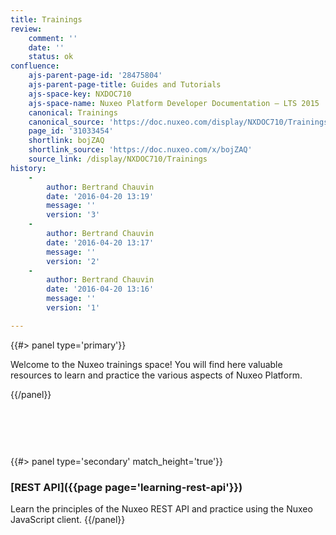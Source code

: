 ```yaml
---
title: Trainings
review:
    comment: ''
    date: ''
    status: ok
confluence:
    ajs-parent-page-id: '28475804'
    ajs-parent-page-title: Guides and Tutorials
    ajs-space-key: NXDOC710
    ajs-space-name: Nuxeo Platform Developer Documentation — LTS 2015
    canonical: Trainings
    canonical_source: 'https://doc.nuxeo.com/display/NXDOC710/Trainings'
    page_id: '31033454'
    shortlink: bojZAQ
    shortlink_source: 'https://doc.nuxeo.com/x/bojZAQ'
    source_link: /display/NXDOC710/Trainings
history:
    - 
        author: Bertrand Chauvin
        date: '2016-04-20 13:19'
        message: ''
        version: '3'
    - 
        author: Bertrand Chauvin
        date: '2016-04-20 13:17'
        message: ''
        version: '2'
    - 
        author: Bertrand Chauvin
        date: '2016-04-20 13:16'
        message: ''
        version: '1'

---
```

{{#> panel type='primary'}}

Welcome to the Nuxeo trainings space! You will find here valuable resources to learn and practice the various aspects of Nuxeo Platform.

{{/panel}}<div class="row" data-equalizer data-equalize-on="medium"><div class="column medium-6">

&nbsp;

&nbsp;

{{#> panel type='secondary' match_height='true'}}

### [REST API]({{page page='learning-rest-api'}})

Learn the principles of the Nuxeo REST API and practice using the Nuxeo JavaScript client. {{/panel}}

&nbsp;

&nbsp;

</div><div class="column medium-6">

&nbsp;

</div></div>